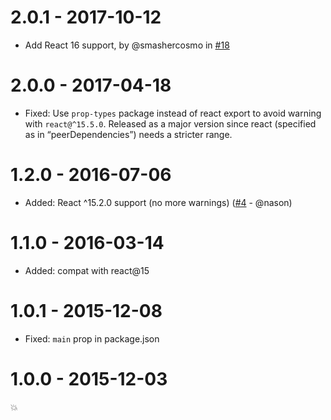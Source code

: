 # 2.0.1 - 2017-10-12

- Add React 16 support,
  by @smashercosmo in [#18](https://github.com/MoOx/react-svg-inline/pull/18)

# 2.0.0 - 2017-04-18

- Fixed: Use `prop-types` package instead of react export to avoid warning with `react@^15.5.0`.
  Released as a major version since react (specified as in “peerDependencies”) needs a stricter range.
 
# 1.2.0 - 2016-07-06

- Added: React ^15.2.0 support (no more warnings)
  ([#4](https://github.com/MoOx/react-svg-inline/pull/4) - @nason)

# 1.1.0 - 2016-03-14

- Added: compat with react@15

# 1.0.1 - 2015-12-08

- Fixed: `main` prop in package.json

# 1.0.0 - 2015-12-03

💥
